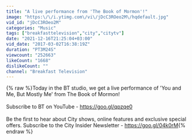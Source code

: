 ```yaml
---
title: "A live performance from 'The Book of Mormon'!"
image: "https:\/\/i.ytimg.com\/vi\/jDcC3ROeo2M\/hqdefault.jpg"
vid_id: "jDcC3ROeo2M"
categories: "Music"
tags: ["breakfasttelevision","city","citytv"]
date: "2021-12-16T21:25:04+03:00"
vid_date: "2017-03-02T16:38:19Z"
duration: "PT3M24S"
viewcount: "252663"
likeCount: "1668"
dislikeCount: ""
channel: "Breakfast Television"
---
```

{% raw %}Today in the BT studio, we get a live performance of 'You and Me, But Mostly Me' from The Book of Mormon!<br /><br />Subscribe to BT on YouTube - <a rel="nofollow" target="blank" href="https://goo.gl/qpzqe0">https://goo.gl/qpzqe0</a><br /><br />Be the first to hear about City shows, online features and exclusive special offers. Subscribe to the City Insider Newsletter - <a rel="nofollow" target="blank" href="https://goo.gl/04k0rM">https://goo.gl/04k0rM</a>{% endraw %}
